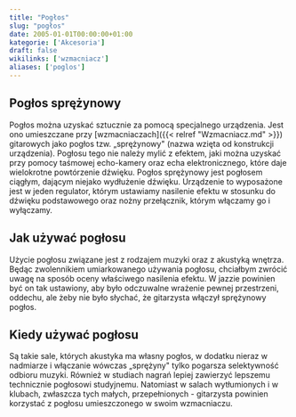 ```yaml
---
title: "Pogłos"
slug: "pogłos"
date: 2005-01-01T00:00:00+01:00
kategorie: ['Akcesoria']
draft: false
wikilinks: ['wzmacniacz']
aliases: ['poglos']
---
```

## Pogłos sprężynowy

Pogłos można uzyskać sztucznie za pomocą specjalnego urządzenia. Jest
ono umieszczane przy [wzmacniaczach]({{< relref "Wzmacniacz.md" >}}) gitarowych
jako pogłos tzw. „sprężynowy" (nazwa wzięta od konstrukcji urządzenia).
Pogłosu tego nie należy mylić z efektem, jaki można uzyskać przy pomocy
taśmowej echo-kamery oraz echa elektronicznego, które daje wielokrotne
powtórzenie dźwięku. Pogłos sprężynowy jest pogłosem ciągłym, dającym
niejako wydłużenie dźwięku. Urządzenie to wyposażone jest w jeden
regulator, którym ustawiamy nasilenie efektu w stosunku do dźwięku
podstawowego oraz nożny przełącznik, którym włączamy go i wyłączamy.

## Jak używać pogłosu

Użycie pogłosu związane jest z rodzajem muzyki oraz z akustyką wnętrza.
Będąc zwolennikiem umiarkowanego używania pogłosu, chciałbym zwrócić
uwagę na sposób oceny właściwego nasilenia efektu. W jazzie powinien być
on tak ustawiony, aby było odczuwalne wrażenie pewnej przestrzeni,
oddechu, ale żeby nie było słychać, że gitarzysta włączył sprężynowy
pogłos.

## Kiedy używać pogłosu

Są takie sale, których akustyka ma własny pogłos, w dodatku nieraz w
nadmiarze i włączanie wówczas „sprężyny" tylko pogarsza selektywność
odbioru muzyki. Również w studiach nagrań lepiej zawierzyć lepszemu
technicznie pogłosowi studyjnemu. Natomiast w salach wytłumionych i w
klubach, zwłaszcza tych małych, przepełnionych - gitarzysta powinien
korzystać z pogłosu umieszczonego w swoim wzmacniaczu.

